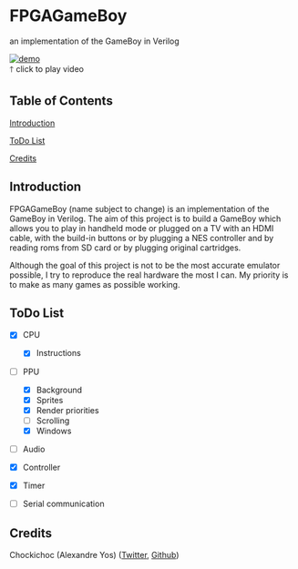 # FPGAGameBoy
an implementation of the GameBoy in Verilog

[![demo](https://i.imgur.com/TRDNHrV.png)](https://i.imgur.com/IhCdJPn.mp4)  
🡑 click to play video

## Table of Contents

[Introduction](#intro)

[ToDo List](#todo)

[Credits](#credits)

<a name="intro"></a>
## Introduction
FPGAGameBoy (name subject to change) is an implementation of the GameBoy in Verilog. The aim of this project is to build a GameBoy which allows you to play in handheld mode or plugged on a TV with an HDMI cable, with the build-in buttons or by plugging a NES controller and by reading roms from SD card or by plugging original cartridges.

Although the goal of this project is not to be the most accurate emulator possible, I try to reproduce the real hardware the most I can. My priority is to make as many games as possible working.

<a name="todo"></a>
## ToDo List
- [x] CPU
  - [x] Instructions
- [ ] PPU
  - [x] Background
  - [x] Sprites
  - [x] Render priorities
  - [ ] Scrolling
  - [x] Windows
- [ ] Audio
- [x] Controller
- [x] Timer
- [ ] Serial communication


<a name="credits"></a>
## Credits

Chockichoc (Alexandre Yos) ([Twitter](https://twitter.com/chockichoc), [Github](https://github.com/chockichoc))
